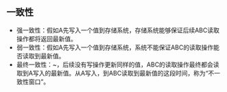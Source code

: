 ## 一致性

* 强一致性：假如A先写入一个值到存储系统，存储系统能够保证后续ABC读取操作都将返回最新值。
* 弱一致性：假如A先写入一个值到存储系统，系统不能保证ABC的读取操作能否读取到最新值。
* 最终一致性：~，后续没有写操作更新同样的值，ABC的读取操作最终都会读取到A写入的最新值。从A写入，到ABC读取到最新值的这段时间，称为“不一致性窗口”。

